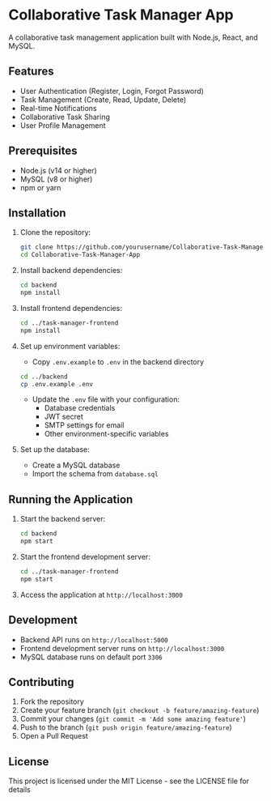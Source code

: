 # Collaborative Task Manager App

A collaborative task management application built with Node.js, React, and MySQL.

## Features

- User Authentication (Register, Login, Forgot Password)
- Task Management (Create, Read, Update, Delete)
- Real-time Notifications
- Collaborative Task Sharing
- User Profile Management

## Prerequisites

- Node.js (v14 or higher)
- MySQL (v8 or higher)
- npm or yarn

## Installation

1. Clone the repository:
   ```bash
   git clone https://github.com/yourusername/Collaborative-Task-Manager-App.git
   cd Collaborative-Task-Manager-App
   ```

2. Install backend dependencies:
   ```bash
   cd backend
   npm install
   ```

3. Install frontend dependencies:
   ```bash
   cd ../task-manager-frontend
   npm install
   ```

4. Set up environment variables:
   - Copy `.env.example` to `.env` in the backend directory
   ```bash
   cd ../backend
   cp .env.example .env
   ```
   - Update the `.env` file with your configuration:
     - Database credentials
     - JWT secret
     - SMTP settings for email
     - Other environment-specific variables

5. Set up the database:
   - Create a MySQL database
   - Import the schema from `database.sql`

## Running the Application

1. Start the backend server:
   ```bash
   cd backend
   npm start
   ```

2. Start the frontend development server:
   ```bash
   cd ../task-manager-frontend
   npm start
   ```

3. Access the application at `http://localhost:3000`

## Development

- Backend API runs on `http://localhost:5000`
- Frontend development server runs on `http://localhost:3000`
- MySQL database runs on default port `3306`

## Contributing

1. Fork the repository
2. Create your feature branch (`git checkout -b feature/amazing-feature`)
3. Commit your changes (`git commit -m 'Add some amazing feature'`)
4. Push to the branch (`git push origin feature/amazing-feature`)
5. Open a Pull Request

## License

This project is licensed under the MIT License - see the LICENSE file for details
